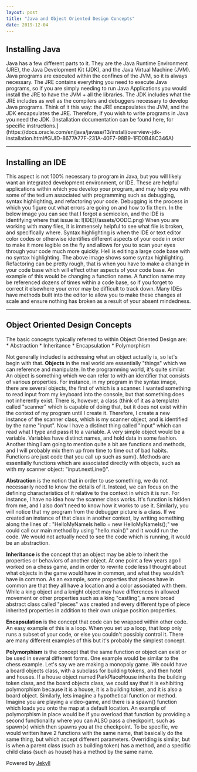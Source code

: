 ```yaml
---
layout: post
title: "Java and Object Oriented Design Concepts"
date: 2019-12-04
---
```


<h2>Installing Java</h2>  
Java has a few different parts to it. They are the Java Runtime Environment (JRE), the Java Development Kit (JDK), and the Java Virtual Machine (JVM). Java programs are executed within the confines of the JVM, so it is always necessary. The JRE contains everything you need to execute Java programs, so if you are simply needing to run Java Applications you would install the JRE to have the JVM + all the libraries. The JDK includes what the JRE includes as well as the compilers and debuggers necessary to develop Java programs. Think of it this way: the JRE encapsulates the JVM, and the JDK encapsulates the JRE. Therefore, if you wish to write programs in Java you need the JDK.  
[Installation documentation can be found here, for specific instructions.](https://docs.oracle.com/en/java/javase/13/install/overview-jdk-installation.html#GUID-8677A77F-231A-40F7-98B9-1FD0B48C346A)  
<hr>  
<h2>Installing an IDE</h2>  
This aspect is not 100% necessary to program in Java, but you will likely want an integrated development environment, or IDE. These are helpful applications within which you develop your program, and may help you with some of the tedium associated with programming such as debugging, syntax highlighting, and refactoring your code. Debugging is the process in which you figure out what errors are going on and how to fix them. In the below image you can see that I forgot a semicolon, and the IDE is identifying where that issue is:  
![IDE](/assets/OODC.png)  
When you are working with many files, it is immensely helpful to see what file is broken, and specifically where. Syntax highlighting is when the IDE or text editor color codes or otherwise identifies different aspects of your code in order to make it more legible on the fly and allows for you to scan your eyes through your code much more quickly. Hell is editing a large code base with no syntax highlighting. The above image shows some syntax highlighting. Refactoring can be pretty rough, that is when you have to make a change in your code base which will effect other aspects of your code base. An example of this would be changing a function name. A function name may be referenced dozens of times within a code base, so if you forget to correct it elsewhere your error may be difficult to track down. Many IDEs have methods built into the editor to allow you to make these changes at scale and ensure nothing has broken as a result of your absent mindedness.   
<hr>  
<h2>Object Oriented Design Concepts</h2>  
The basic concepts typically referred to within Object Oriented Design are:   
* Abstraction  
* Inheritance  
* Encapsulation  
* Polymorphism   


Not generally included is addressing what an object actually is, so let's begin with that. __Objects__ in the real world are essentially "things" which we can reference and manipulate. In the programming world, it's quite similar. An object is something which we can refer to with an identifier that consists of various properties. For instance, in my program in the syntax image, there are several objects, the first of which is a scanner. I wanted something to read input from my keyboard into the console, but that something does not inherently exist. There is, however, a class (think of it as a template) called "scanner" which is capable of doing that, but it does not exist within the context of my program until I create it. Therefore, I create a new instance of the scanner class, which is my scanner object, and is identified by the name "input". Now I have a distinct thing called "input" which can read what I type and pass it to a variable. A very simple object would be a variable. Variables have distinct names, and hold data in some fashion. Another thing I am going to mention quite a bit are functions and methods, and I will probably mix them up from time to time out of bad habits. Functions are just code that you call up such as sum(). Methods are essentially functions which are associated directly with objects, such as with my scanner object: "input.nextLine()".  

__Abstraction__ is the notion that in order to use something, we do not necessarily need to know the details of it. Instead, we can focus on the defining characteristics of it relative to the context in which it is run. For instance, I have no idea how the scanner class works. It's function is hidden from me, and I also don't need to know how it works to use it. Similarly, you will notice that my program from the debugger picture is a class. If we created an instance of that class in another context, by writing something along the lines of : "HelloMyNameIs hello = new HelloMyNameIs();" we could call our main method by using "hello.main()" and it would run the code. We would not actually need to see the code which is running, it would be an abstraction.  

__Inheritance__ is the concept that an object may be able to inherit the properties or behaviors of another object. At one point a few years ago I worked on a chess game, and in order to rewrite code less I thought about what objects in the game would have in common, and what they wouldn't have in common. As an example, some properties that pieces have in common are that they all have a location and a color associated with them. While a king object and a knight object may have differences in allowed movement or other properties such as a king "castling", a more broad abstract class called "pieces" was created and every different type of piece inherited properties in addition to their own unique position properties.  

__Encapsulation__ is the concept that code can be wrapped within other code. An easy example of this is a loop. When you set up a loop, that loop only runs a subset of your code, or else you couldn't possibly control it. There are many different examples of this but it's probably the simplest concept.  

__Polymorphism__ is the concept that the same function or object can exist or be used in several different forms. One example would be similar to the chess example. Let's say we are making a monopoly game. We could have a board objects class, with a subclass for building tokens, and then hotel and houses. If a house object named ParkPlaceHouse inherits the building token class, and the board objects class, we could say that it is exhibiting polymorphism because it is a house, it is a building token, and it is also a board object. Similarly, lets imagine a hypothetical function or method. Imagine you are playing a video-game, and there is a spawn() function which loads you onto the map at a default location. An example of polymorphism in place would be if you overload that function by providing a second functionality where you can ALSO pass a checkpoint, such as spawn(x) which then spawns you at the checkpoint. To be specific, we would written have 2 functions with the same name, that basically do the same thing, but which accept different parameters. Overriding is similar, but is when a parent class (such as building token) has a method, and a specific child class (such as house) has a method by the same name.  

Powered by [Jekyll](http://jekyllrb.com)  
